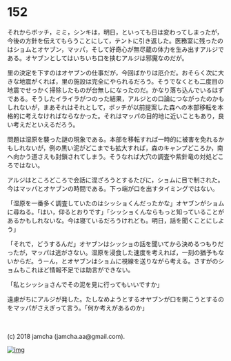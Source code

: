 # 152

それからボッチ，ミミ，シンキは，明日，といっても日は変わってしまったが，今後の方針を伝えてもらうことにして，テントに引き返した。医務室に残ったのはショムとオヤブン，マッパ，そして好奇心が無尽蔵の体力を生み出すアルジである。オヤブンとしてはいちいち口を挟むアルジは邪魔なのだが。  

里の決定を下すのはオヤブンの仕事だが，今回ばかりは厄介だ。おそらく次に大きな地震がくれば，里の施設は完全にやられるだろう。そうでなくとも二度目の地震でせっかく掃除したものが台無しになったのだ。かなり落ち込んでいるはずである。そうしたイライラがつのった結果，アルジとの口論につながったのかもしれないが，まあそれはそれとして，ボッチが以前提案した森への本部移転を本格的に考えなければならなかった。それはマッパの目的地に近いこともあり，良い考えだといえるだろう。  

問題は湿原を襲った謎の現象である。本部を移転すれば一時的に被害を免れるかもしれないが，例の黒い泥がどこまでも拡大すれば，森のキャンプどころか，南へ向かう道さえも封鎖されてしまう。そうなれば大穴の調査や紫針竜の対処どころではない。  

アルジはところどころで会話に混ざろうとするたびに，ショムに目で制された。今はマッパとオヤブンの時間である。下っ端が口を出すタイミングではない。  

「湿原を一番多く調査していたのはシッショくんだったかな」オヤブンがショムに尋ねる。「はい，仰るとおりです」「シッショくんならもっと知っていることがあるかもしれないな。今は寝ているだろうけれども。明日，話を聞くことにしよう」  

「それで，どうするんだ」オヤブンはシッショの話を聞いてから決めるつもりだったが，マッパは逃がさない。湿原を浸食した速度を考えれば，一刻の猶予もないからだ。うーん，とオヤブンはショムに視線を送りながら考える。さすがのショムもこれほど情報不足では助言ができない。  

「私とシッショさんでその泥を見に行ってもいいですか」  

遠慮がちにアルジが発した。たしなめようとするオヤブンが口を開こうとするのをマッパがさえぎって言う。「何か考えがあるのか」  

<br>  
<br>  
(c) 2018 jamcha (jamcha.aa@gmail.com).  

[![img](http://i.creativecommons.org/l/by-nc-sa/4.0/88x31.png)](http://creativecommons.org/licenses/by-nc-sa/4.0/deed)